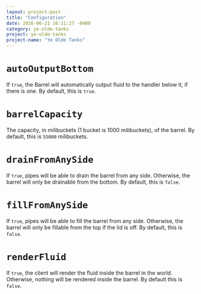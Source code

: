 ```yaml
---
layout: project-post
title: "Configuration"
date: 2016-06-21 16:11:27 -0400
category: ye-olde-tanks
project: ye-olde-tanks
project-name: "Ye Olde Tanks"
---
```


# **`autoOutputBottom`**
If `true`, the Barrel will automatically output fluid to the handler below it, if there is one.
By default, this is `true`.

# **`barrelCapacity`**
The capacity, in milibuckets (1 bucket is 1000 milibuckets), of the barrel.
By default, this is `55000` milibuckets.

# **`drainFromAnySide`**
If `true`, pipes will be able to drain the barrel from any side. Otherwise, the barrel will only be drainable from the bottom.
By default, this is `false`.

# **`fillFromAnySide`**
If `true`, pipes will be able to fill the barrel from any side. Otherwise, the barrel will only be fillable from the top if the lid is off.
By default, this is `false`.

# **`renderFluid`**
If `true`, the client will render the fluid inside the barrel in the world. Otherwise, nothing will be rendered inside the barrel.
By default this is `false`.